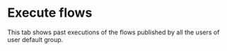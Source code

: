 # Execute flows

This tab shows past executions of the flows published by all the users of user default group. 

